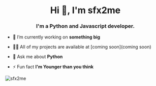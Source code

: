 <h1 align="center">Hi 👋, I'm sfx2me</h1>
<h3 align="center">I'm a Python and Javascript developer.</h3>


- 🔭 I’m currently working on **something big**

- 👨‍💻 All of my projects are available at [coming soon](coming soon)

- 💬 Ask me about **Python**

- ⚡ Fun fact **I'm Younger than you think**





<p><img align="center" src="https://github-readme-stats.vercel.app/api/top-langs?username=sfx2me&show_icons=true&locale=en&layout=compact" alt="sfx2me" /></p>
